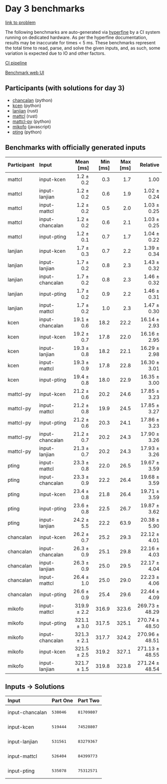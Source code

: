 # Day 3 benchmarks

[link to problem](https://adventofcode.com/2023/day/3)

The following benchmarks are auto-generated via
[hyperfine](https://github.com/sharkdp/hyperfine) by a CI system running on
dedicated hardware. As per the hyperfine documentation, results may be
inaccurate for times < 5 ms. These benchmarks represent the total time to read,
parse, and solve the given inputs, and, as such, some variation is expected due
to IO and other factors.

[CI pipeline](http://ci.papercode.net:8080/teams/main/pipelines/aoc2023)

[Benchmark web UI](https://aoc.ancalagon.black)


## Participants (with solutions for day 3)

- [chancalan](https://github.com/chancalan/aoc2023) (python)
- [kcen](https://github.com/kcen/aoc2023) (python)
- [lanjian](https://github.com/lanjian/aoc-2023) (rust)
- [mattcl](https://github.com/mattcl/aoc2023) (rust)
- [mattcl-py](https://github.com/mattcl/aoc2023-py) (python)
- [mikofo](https://github.com/mikofo/advent-of-code-2023) (javascript)
- [pting](https://github.com/pting/aoc2023) (python)


## Benchmarks with officially generated inputs

| Participant | Input | Mean [ms] | Min [ms] | Max [ms] | Relative |
|:---|:---|---:|---:|---:|---:|
| mattcl | input-kcen | 1.2 ± 0.2 | 0.3 | 1.7 | 1.00 |
| mattcl | input-lanjian | 1.2 ± 0.2 | 0.6 | 1.9 | 1.02 ± 0.24 |
| mattcl | input-mattcl | 1.2 ± 0.2 | 0.5 | 2.0 | 1.03 ± 0.25 |
| mattcl | input-chancalan | 1.2 ± 0.2 | 0.6 | 2.1 | 1.03 ± 0.25 |
| mattcl | input-pting | 1.2 ± 0.1 | 0.7 | 1.7 | 1.04 ± 0.22 |
| lanjian | input-kcen | 1.7 ± 0.3 | 0.7 | 2.2 | 1.39 ± 0.34 |
| lanjian | input-lanjian | 1.7 ± 0.2 | 0.8 | 2.3 | 1.43 ± 0.32 |
| lanjian | input-chancalan | 1.7 ± 0.2 | 0.8 | 2.3 | 1.46 ± 0.32 |
| lanjian | input-pting | 1.7 ± 0.2 | 0.9 | 2.2 | 1.46 ± 0.31 |
| lanjian | input-mattcl | 1.7 ± 0.2 | 1.0 | 2.3 | 1.47 ± 0.30 |
| kcen | input-chancalan | 19.1 ± 0.6 | 18.2 | 22.2 | 16.14 ± 2.93 |
| kcen | input-kcen | 19.2 ± 0.7 | 17.8 | 22.0 | 16.16 ± 2.95 |
| kcen | input-lanjian | 19.3 ± 0.8 | 18.2 | 22.1 | 16.29 ± 2.98 |
| kcen | input-mattcl | 19.3 ± 0.9 | 17.8 | 22.8 | 16.30 ± 3.01 |
| kcen | input-pting | 19.4 ± 0.8 | 18.0 | 22.9 | 16.35 ± 3.00 |
| mattcl-py | input-kcen | 21.2 ± 0.6 | 20.2 | 24.6 | 17.85 ± 3.23 |
| mattcl-py | input-mattcl | 21.2 ± 0.8 | 19.9 | 24.5 | 17.85 ± 3.27 |
| mattcl-py | input-pting | 21.2 ± 0.6 | 20.3 | 24.1 | 17.86 ± 3.23 |
| mattcl-py | input-chancalan | 21.2 ± 0.7 | 20.2 | 24.3 | 17.90 ± 3.26 |
| mattcl-py | input-lanjian | 21.3 ± 0.7 | 20.2 | 24.3 | 17.93 ± 3.26 |
| pting | input-mattcl | 23.3 ± 0.8 | 22.0 | 26.5 | 19.67 ± 3.59 |
| pting | input-chancalan | 23.3 ± 0.9 | 22.2 | 26.4 | 19.68 ± 3.59 |
| pting | input-kcen | 23.4 ± 0.8 | 21.8 | 26.4 | 19.71 ± 3.59 |
| pting | input-pting | 23.6 ± 0.8 | 22.5 | 26.7 | 19.87 ± 3.62 |
| pting | input-lanjian | 24.2 ± 5.5 | 22.2 | 63.9 | 20.38 ± 5.90 |
| chancalan | input-kcen | 26.2 ± 0.7 | 25.2 | 29.3 | 22.12 ± 4.01 |
| chancalan | input-chancalan | 26.3 ± 0.9 | 25.1 | 29.8 | 22.16 ± 4.03 |
| chancalan | input-lanjian | 26.3 ± 0.9 | 25.0 | 29.5 | 22.17 ± 4.04 |
| chancalan | input-mattcl | 26.4 ± 1.0 | 25.0 | 29.0 | 22.23 ± 4.06 |
| chancalan | input-pting | 26.6 ± 0.9 | 25.4 | 29.6 | 22.44 ± 4.09 |
| mikofo | input-mattcl | 319.9 ± 2.2 | 316.9 | 323.6 | 269.73 ± 48.29 |
| mikofo | input-pting | 321.1 ± 3.0 | 317.5 | 325.1 | 270.74 ± 48.50 |
| mikofo | input-chancalan | 321.3 ± 2.1 | 317.7 | 324.2 | 270.96 ± 48.51 |
| mikofo | input-kcen | 321.5 ± 2.5 | 319.2 | 327.1 | 271.13 ± 48.55 |
| mikofo | input-lanjian | 321.7 ± 1.5 | 319.8 | 323.8 | 271.24 ± 48.54 |


## Inputs -> Solutions

| Input | Part One | Part Two |
|:---|:---|:---|
|input-chancalan|<pre>538046</pre>|<pre>81709807</pre>|
|input-kcen|<pre>519444</pre>|<pre>74528807</pre>|
|input-lanjian|<pre>531561</pre>|<pre>83279367</pre>|
|input-mattcl|<pre>526404</pre>|<pre>84399773</pre>|
|input-pting|<pre>535078</pre>|<pre>75312571</pre>|